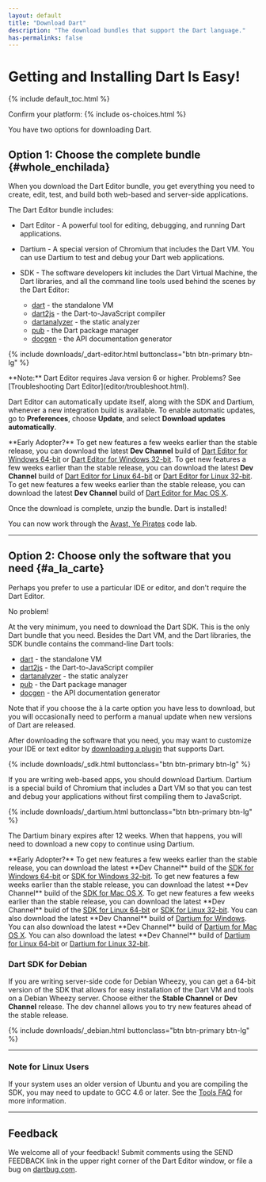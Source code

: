 ```yaml
---
layout: default
title: "Download Dart"
description: "The download bundles that support the Dart language."
has-permalinks: false
---
```


# Getting and Installing Dart Is Easy!

{% include default_toc.html %}

<p class="os-choices">
Confirm your platform: 
 {% include os-choices.html %}
</p>

You have two options for downloading Dart.

## Option 1: Choose the complete bundle {#whole_enchilada}

When you download the Dart Editor bundle, you get everything you
need to create, edit, test, and build both web-based and server-side
applications.

The Dart Editor bundle includes:

* Dart Editor - A powerful tool for editing, debugging, and running Dart
  applications.
* Dartium - A special version of Chromium that includes the Dart VM.
You can use Dartium to test and debug your Dart web applications.
* SDK - The software developers kit includes the Dart Virtual Machine,
  the Dart libraries, and all the command line tools used behind the
  scenes by the Dart Editor:

  * [dart](/tools/dart-vm/) - the standalone VM
  * [dart2js](/tools/dart2js/) - the Dart-to-JavaScript compiler
  * [dartanalyzer](/docs/dart-up-and-running/contents/ch04-tools-dart_analyzer.html) - the static analyzer
  * [pub](/tools/pub/) - the Dart package manager
  * [docgen](docgen/) - the API documentation generator

{% include downloads/_dart-editor.html buttonclass="btn btn-primary btn-lg" %}

<aside class="alert alert-info" markdown="1">
**Note:** Dart Editor requires Java version 6 or higher.
Problems? See [Troubleshooting Dart Editor](editor/troubleshoot.html).
</aside>

Dart Editor can automatically update itself, along with the SDK and
Dartium, whenever a new integration build is available. To enable
automatic updates, go to **Preferences**, choose **Update**, and select
**Download updates automatically**.

<aside class="alert alert-info" markdown="1">
**Early Adopter?**  

<span class="windows downloads">
To get new features a few weeks earlier than the stable release,
you can download the latest <strong>Dev Channel</strong> build of
 <a data-tool="editor" class="download-link" data-bits="64" data-os="windows" data-build="continuous" href="https://storage.googleapis.com/dart-archive/channels/dev/release/latest/editor/darteditor-windows-x64.zip">Dart Editor for
Windows 64-bit</a> or
 <a data-tool="editor" class="download-link" data-bits="32" data-os="windows" data-build="continuous" href="https://storage.googleapis.com/dart-archive/channels/dev/release/latest/editor/darteditor-windows-ia32.zip">Dart Editor for
Windows 32-bit</a>.
</span>

<span class="linux downloads">
To get new features a few weeks earlier than the stable release,
you can download the latest <strong>Dev Channel</strong> build of
 <a data-tool="editor" class="download-link" data-bits="64" data-os="linux" data-build="continuous" href="https://storage.googleapis.com/dart-archive/channels/dev/release/latest/editor/darteditor-linux-x64.zip">Dart Editor for
Linux 64-bit</a> or
 <a data-tool="editor" class="download-link" data-bits="32" data-os="linux" data-build="continuous" href="https://storage.googleapis.com/dart-archive/channels/dev/release/latest/editor/darteditor-linux-ia32.zip">Dart Editor for
Linux 32-bit</a>.
</span>

<span class="macos downloads">
To get new features a few weeks earlier than the stable release,
you can download the latest <strong>Dev Channel</strong> build of
 <a data-tool="editor" class="download-link" data-bits="64" data-os="macos" data-build="continuous" href="https://storage.googleapis.com/dart-archive/channels/dev/release/latest/editor/darteditor-macos-x64.zip">Dart Editor for
Mac OS X</a>.
</span>
</aside>

Once the download is complete, unzip the bundle. Dart is installed!

You can now work through the [Avast, Ye Pirates](/codelabs/darrrt/) code lab.

------

## Option 2: Choose only the software that you need {#a_la_carte}
Perhaps you prefer to use a particular IDE or editor, and don't
require the Dart Editor.

No problem!

At the very minimum, you need to download the Dart SDK.
This is the only Dart bundle that you need. Besides the Dart VM,
and the Dart libraries, the SDK bundle contains the command-line Dart tools:

  * [dart](/tools/dart-vm/) - the standalone VM
  * [dart2js](/tools/dart2js/) - the Dart-to-JavaScript compiler
  * [dartanalyzer](/docs/dart-up-and-running/contents/ch04-tools-dart_analyzer.html) - the static analyzer
  * [pub](/tools/pub/) - the Dart package manager
  * [docgen](docgen/) - the API documentation generator

Note that if you choose the à la carte option you have less to download, but
you will occasionally need to perform a manual update when new
versions of Dart are released.

After downloading the software that you need, you may want to customize your
IDE or text editor by [downloading a plugin](more_downloads.html) that
supports Dart.

<p class="os-choices">
{% include downloads/_sdk.html buttonclass="btn btn-primary btn-lg" %}
</p>

If you are writing web-based apps, you should download Dartium.
Dartium is a special build of Chromium that includes a Dart VM
so that you can test and debug your applications without first
compiling them to JavaScript.

{% include downloads/_dartium.html buttonclass="btn btn-primary btn-lg" %}

The Dartium binary expires after 12 weeks.
When that happens, you will need to download a new copy
to continue using Dartium.

<aside class="alert alert-info" markdown="1">
**Early Adopter?**
<span class="windows">
To get new features a few weeks earlier than the stable release,
you can download the latest **Dev Channel** build of the
<a href="https://storage.googleapis.com/dart-archive/channels/dev/release/latest/sdk/dartsdk-windows-x64-release.zip">SDK for Windows 64-bit</a>
or 
<a href="https://storage.googleapis.com/dart-archive/channels/dev/release/latest/sdk/dartsdk-windows-ia32-release.zip">SDK for Windows 32-bit</a>.

<span class="macos">
To get new features a few weeks earlier than the stable release,
you can download the latest **Dev Channel** build of the
<a href="https://storage.googleapis.com/dart-archive/channels/dev/release/latest/sdk/dartsdk-macos-x64-release.zip">SDK for Mac OS X</a>.
</span>

<span class="linux">
To get new features a few weeks earlier than the stable release,
you can download the latest **Dev Channel** build of the
<a href="https://storage.googleapis.com/dart-archive/channels/dev/release/latest/sdk/dartsdk-linux-x64-release.zip">SDK for Linux 64-bit</a>
or
<a href="https://storage.googleapis.com/dart-archive/channels/dev/release/latest/sdk/dartsdk-linux-ia32-release.zip">SDK for Linux 32-bit</a>.
</span>

<span class="windows">
You can also download the latest **Dev Channel** build of
<a href="https://storage.googleapis.com/dart-archive/channels/dev/release/latest/dartium/dartium-windows-ia32-release.zip">Dartium for Windows</a>.
</span>

<span class="macos">
You can also download the latest **Dev Channel** build of
<a href="https://storage.googleapis.com/dart-archive/channels/dev/release/latest/dartium/dartium-macos-ia32-release.zip">Dartium for Mac OS X</a>.
</span>

<span class="linux">
You can also download the latest **Dev Channel** build of
<a href="https://storage.googleapis.com/dart-archive/channels/dev/release/latest/dartium/dartium-linux-x64-release.zip">Dartium for Linux 64-bit</a>
or
<a href="https://storage.googleapis.com/dart-archive/channels/dev/release/latest/dartium/dartium-linux-ia32-release.zip">Dartium for Linux 32-bit</a>.
</span>
</aside>

### Dart SDK for Debian

If you are writing server-side code for Debian Wheezy, you can get a
64-bit version of the SDK that allows for easy installation
of the Dart VM and tools on a Debian Wheezy server.
Choose either the **Stable Channel** or **Dev Channel** release.
The dev channel allows you to try new features ahead of the stable release.

{% include downloads/_debian.html buttonclass="btn btn-primary btn-lg" %}

------

### Note for Linux Users
If your system uses an older version of Ubuntu and you are compiling the
SDK, you may need to update to GCC 4.6 or later.
See the <a href="faq.html">Tools FAQ</a> for more information.

------

## Feedback
We welcome all of your feedback! Submit comments using the
SEND FEEDBACK link in the upper right corner of the Dart Editor window,
or file a bug on [dartbug.com](http://dartbug.com).
